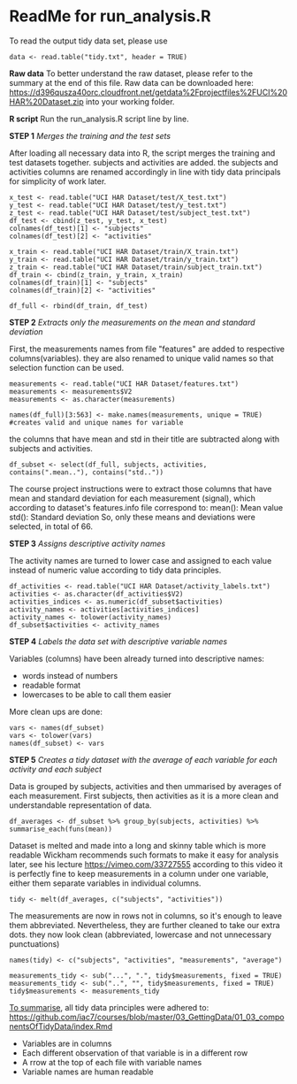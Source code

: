 ReadMe for run_analysis.R 
================================================================================

To read the output tidy data set, please use
```
data <- read.table("tidy.txt", header = TRUE)
```

**Raw data**
To better understand the raw dataset, please refer to the summary at the end of this file. Raw data can be downloaded here: https://d396qusza40orc.cloudfront.net/getdata%2Fprojectfiles%2FUCI%20HAR%20Dataset.zip into your working folder.

**R script**
Run the run_analysis.R script line by line.

**STEP 1** 
*Merges the training and the test sets*

After loading all necessary data into R, the script merges the training and test datasets together. subjects and activities are added. the subjects and activities columns are renamed accordingly in line with tidy data principals for simplicity of work later.

```
x_test <- read.table("UCI HAR Dataset/test/X_test.txt")
y_test <- read.table("UCI HAR Dataset/test/y_test.txt")
z_test <- read.table("UCI HAR Dataset/test/subject_test.txt")
df_test <- cbind(z_test, y_test, x_test)
colnames(df_test)[1] <- "subjects"
colnames(df_test)[2] <- "activities"

x_train <- read.table("UCI HAR Dataset/train/X_train.txt")
y_train <- read.table("UCI HAR Dataset/train/y_train.txt")
z_train <- read.table("UCI HAR Dataset/train/subject_train.txt")
df_train <- cbind(z_train, y_train, x_train)
colnames(df_train)[1] <- "subjects"
colnames(df_train)[2] <- "activities"

df_full <- rbind(df_train, df_test)
```

**STEP 2** 
*Extracts only the measurements on the mean and standard deviation*

First, the measurements names from file "features" are added to respective columns(variables). they are also renamed to unique valid names so that selection function can be used. 

```
measurements <- read.table("UCI HAR Dataset/features.txt")
measurements <- measurements$V2
measurements <- as.character(measurements)

names(df_full)[3:563] <- make.names(measurements, unique = TRUE)
#creates valid and unique names for variable
```

the columns that have mean and std in their title are subtracted along with subjects and activities. 

```
df_subset <- select(df_full, subjects, activities, contains(".mean.."), contains("std.."))
```

The course project instructions were to extract those columns that have mean and standard deviation for each measurement (signal), which according to dataset's features.info file correspond to:
mean(): Mean value
std(): Standard deviation
So, only these means and deviations were selected, in total of 66.

**STEP 3** 
*Assigns descriptive activity names*

The activity names are turned to lower case and assigned to each value instead of numeric value according to tidy data principles.

```
df_activities <- read.table("UCI HAR Dataset/activity_labels.txt")
activities <- as.character(df_activities$V2)
activities_indices <- as.numeric(df_subset$activities)
activity_names <- activities[activities_indices]
activity_names <- tolower(activity_names)
df_subset$activities <- activity_names
```

**STEP 4** 
*Labels the data set with descriptive variable names*

Variables (columns) have been already turned into descriptive names:
- words instead of numbers
- readable format
- lowercases to be able to call them easier

More clean ups are done:
```
vars <- names(df_subset)
vars <- tolower(vars)
names(df_subset) <- vars
```

**STEP 5** 
*Creates a tidy dataset with the average of each variable for each activity and each subject*

Data is grouped by subjects, activities and then ummarised by averages of each measurement. First subjects, then activities as it is a more clean and understandable representation of data. 

```
df_averages <- df_subset %>% group_by(subjects, activities) %>% summarise_each(funs(mean))
```

Dataset is melted and made into a long and skinny table which is more readable
Wickham recommends such formats to make it easy for analysis later, see his lecture https://vimeo.com/33727555 according to this video it is perfectly fine to keep measurements in a column under one variable, either them separate variables in individual columns.

```
tidy <- melt(df_averages, c("subjects", "activities"))
```

The measurements are now in rows not in columns, so it's enough to leave them abbreviated. Nevertheless, they are further cleaned to take our extra dots. they now look clean (abbreviated, lowercase and not unnecessary punctuations)
```
names(tidy) <- c("subjects", "activities", "measurements", "average")

measurements_tidy <- sub("...", ".", tidy$measurements, fixed = TRUE)
measurements_tidy <- sub("..", "", tidy$measurements, fixed = TRUE)
tidy$measurements <- measurements_tidy
```

<u>To summarise</u>, all tidy data principles were adhered to:
<url>https://github.com/iac7/courses/blob/master/03_GettingData/01_03_componentsOfTidyData/index.Rmd</url>

- Variables are in columns
- Each different observation of that variable is in a different row
- A rrow at the top of each file with variable names
- Variable names are human readable 

